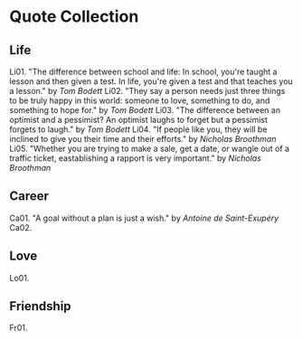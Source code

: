 # Quote Collection

## Life
Li01. "The difference between school and life: In school, you're taught a lesson and then given a test. In life, you're given a test and that teaches you a lesson." by _Tom Bodett_
Li02. "They say a person needs just three things to be truly happy in this world: someone to love, something to do, and something to hope for." by _Tom Bodett_
Li03. "The difference between an optimist and a pessimist? An optimist laughs to forget but a pessimist forgets to laugh." by _Tom Bodett_
Li04. "If people like you, they will be inclined to give you their time and their efforts." by _Nicholas Broothman_
Li05. "Whether you are trying to make a sale, get a date, or wangle out of a traffic ticket, eastablishing a rapport is very important." by _Nicholas Broothman_

## Career
Ca01. "A goal without a plan is just a wish." by _Antoine de Saint-Exupéry_
Ca02. 

## Love
Lo01. 

## Friendship 
Fr01.
